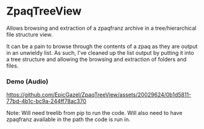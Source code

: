 # ZpaqTreeView
Allows browsing and extraction of a zpaqfranz archive in a tree/hierarchical file structure view.

It can be a pain to browse through the contents of a zpaq as they are output in an unwieldy list. As such, I've cleaned up the list output by putting it into a tree structure and allowing the browsing and extraction of folders and files.

### Demo (Audio)
https://github.com/EpicGazel/ZpaqTreeView/assets/20029624/0b1d5811-77bd-4b1c-bc9a-244ff78ac370

Note: Will need treelib from pip to run the code. Will also need to have zpaqfranz available in the path the code is run in.
